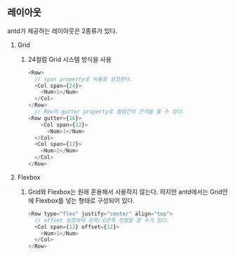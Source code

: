 ## 레이아웃

antd가 제공하는 레이아웃은 2종류가 있다. 

1. Grid

   1. 24컬럼 Grid 시스템 방식을 사용

      ```javascript
      <Row>
        // span property로 비율을 설정한다. 
        <Col span={24}>
          <Num>1</Num>
      	</Col>
      </Row>
      	// Row의 gutter property로 컬럼간의 간격을 줄 수 있다. 
      <Row gutter={16}>
          <Col span={12}>
            <Num>1</Num>
      	</Col>
        <Col span={12}>
          <Num>2</Num>
        </Col>
      </Row>
      ```

2. Flexbox

   1. Grid와 Flexbox는 원래 혼용해서 사용하지 않는다. 하지만  antd에서는 Grid안에 Flexbox를 넣는 형태로 구성되어 있다. 

      ```javascript
      <Row type="flex" justify="center" align="top">
        // offset 설정하여 왼쪽/오른쪽 정렬을 할 수가 있다.
        <Col span={12} offset={12}>
          <Num>1</Num>
      	</Col>
      </Row>
      ```

      

